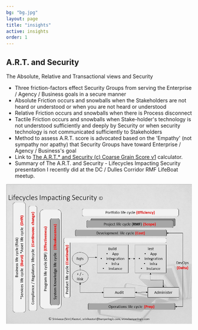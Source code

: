 ```yaml
---
bg: "bg.jpg"
layout: page
title: "insights"
active: insights
order: 1
---
```

## A.R.T. and Security
The Absolute, Relative and Transactional views and Security
* Three friction-factors effect Security Groups from serving the Enterprise / Agency / Business goals in a secure manner
* Absolute Friction occurs and snowballs when the Stakeholders are not heard or understood or when you are not heard or understood
* Relative Friction occurs and snowballs when there is Process disconnect
* Tactile Friction occurs and snowballs when Stake-holder's technology is not understood sufficiently and deeply by Security or when security technology is not communicated sufficiently to Stakeholders
* Method to assess A.R.T. score is advocated based on the 'Empathy' (not sympathy nor apathy) that Security Groups have toward Enterprise / Agency / Business's goal
* Link to <a href="https://forms.office.com/Pages/ResponsePage.aspx?id=sCcL4y7YvESdCVcMcTuu4OIitblMf7hIhnaXAD0Y67FUQk1DUUIxNTFPTDRTMDdMTlkxOEtTVTRIVy4u" target="_blank">The A.R.T.* and Security (c) Coarse Grain Score v1</a> calculator.
* Summary of The A.R.T. and Security - Lifecycles Impacting Security presentation I recently did at the DC / Dulles Corridor RMF LifeBoat meetup.

![A.R.T. and Security - Lifecycle](/assets/images/artlc.jpg) 